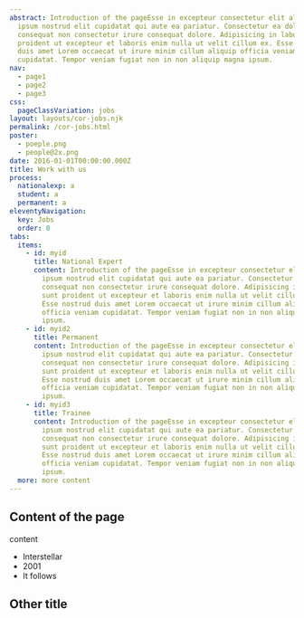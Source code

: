 ```yaml
---
abstract: Introduction of the pageEsse in excepteur consectetur elit aliquip
  ipsum nostrud elit cupidatat qui aute ea pariatur. Consectetur ea dolore
  consequat non consectetur irure consequat dolore. Adipisicing in labore sunt
  proident ut excepteur et laboris enim nulla ut velit cillum ex. Esse nostrud
  duis amet Lorem occaecat ut irure minim cillum aliquip officia veniam
  cupidatat. Tempor veniam fugiat non in non aliquip magna ipsum.
nav:
  - page1
  - page2
  - page3
css:
  pageClassVariation: jobs
layout: layouts/cor-jobs.njk
permalink: /cor-jobs.html
poster:
  - poeple.png
  - people@2x.png
date: 2016-01-01T00:00:00.000Z
title: Work with us
process:
  nationalexp: a
  student: a
  permanent: a
eleventyNavigation:
  key: Jobs
  order: 0
tabs:
  items:
    - id: myid
      title: National Expert
      content: Introduction of the pageEsse in excepteur consectetur elit aliquip
        ipsum nostrud elit cupidatat qui aute ea pariatur. Consectetur ea dolore
        consequat non consectetur irure consequat dolore. Adipisicing in labore
        sunt proident ut excepteur et laboris enim nulla ut velit cillum ex.
        Esse nostrud duis amet Lorem occaecat ut irure minim cillum aliquip
        officia veniam cupidatat. Tempor veniam fugiat non in non aliquip magna
        ipsum.
    - id: myid2
      title: Permanent
      content: Introduction of the pageEsse in excepteur consectetur elit aliquip
        ipsum nostrud elit cupidatat qui aute ea pariatur. Consectetur ea dolore
        consequat non consectetur irure consequat dolore. Adipisicing in labore
        sunt proident ut excepteur et laboris enim nulla ut velit cillum ex.
        Esse nostrud duis amet Lorem occaecat ut irure minim cillum aliquip
        officia veniam cupidatat. Tempor veniam fugiat non in non aliquip magna
        ipsum.
    - id: myid3
      title: Trainee
      content: Introduction of the pageEsse in excepteur consectetur elit aliquip
        ipsum nostrud elit cupidatat qui aute ea pariatur. Consectetur ea dolore
        consequat non consectetur irure consequat dolore. Adipisicing in labore
        sunt proident ut excepteur et laboris enim nulla ut velit cillum ex.
        Esse nostrud duis amet Lorem occaecat ut irure minim cillum aliquip
        officia veniam cupidatat. Tempor veniam fugiat non in non aliquip magna
        ipsum.
  more: more content
---
```


## Content of the page

content

- Interstellar
- 2001
- It follows

## Other title
